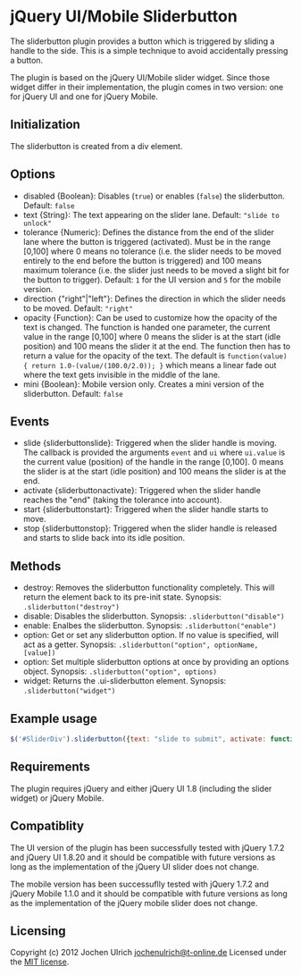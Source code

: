 jQuery UI/Mobile Sliderbutton
=============================

The sliderbutton plugin provides a button which is triggered by sliding a handle to the side. This
is a simple technique to avoid accidentally pressing a button.

The plugin is based on the jQuery UI/Mobile slider widget. Since those widget differ in their
implementation, the plugin comes in two version: one for jQuery UI and one for jQuery Mobile.

Initialization
--------------
The sliderbutton is created from a div element.

Options
-------
* disabled {Boolean}: Disables (`true`) or enables (`false`) the sliderbutton. Default: `false`
* text {String}: The text appearing on the slider lane. Default: `"slide to unlock"`
* tolerance {Numeric}: Defines the distance from the end of the slider lane where the button is triggered
	(activated). Must be in the range [0,100] where 0 means no tolerance (i.e. the slider needs to be
	moved entirely to the end before the button is triggered) and 100 means maximum tolerance (i.e. the
	slider just needs to be moved a slight bit for the button to trigger). Default: `1` for the UI
	version and `5` for the mobile version.
* direction {"right"|"left"}: Defines the direction in which the slider needs to be moved.
	Default: `"right"`
* opacity {Function}: Can be used to customize how the opacity of the text is changed. The function
	is handed one parameter, the current value in the range [0,100] where 0 means the slider is at
	the start (idle position) and 100 means the slider it at the end. The function then has to return
	a value for the opacity of the text. The default is `function(value) { return 1.0-(value/(100.0/2.0)); }`
	which means a linear fade out where the text gets invisible in the middle of the lane.
* mini {Boolean}: Mobile version only. Creates a mini version of the sliderbutton. Default: `false`

Events
------
* slide {sliderbuttonslide}: Triggered when the slider handle is moving. The callback is provided
	the arguments `event` and `ui` where `ui.value` is the current value (position) of the handle
	in the range [0,100]. 0 means the slider is at the start (idle position) and 100 means the
	slider is at the end. 
* activate {sliderbuttonactivate}: Triggered when the slider handle reaches the "end" (taking the
	tolerance into account).
* start {sliderbuttonstart}: Triggered when the slider handle starts to move.
* stop {sliderbuttonstop}: Triggered when the slider handle is released and starts to slide back
	into its idle position.

Methods
-------
* destroy: Removes the sliderbutton functionality completely. This will return the element back
	to its pre-init state.
	Synopsis: `.sliderbutton("destroy")`
* disable: Disables the sliderbutton.
	Synopsis: `.sliderbutton("disable")`
* enable: Enalbes the sliderbutton.
	Synopsis: `.sliderbutton("enable")`
* option: Get or set any sliderbutton option. If no value is specified, will act as a getter.
	Synopsis: `.sliderbutton("option", optionName, [value])`
* option: Set multiple sliderbutton options at once by providing an options object.
	Synopsis: `.sliderbutton("option", options)`
* widget: Returns the .ui-sliderbutton element.
	Synopsis: `.sliderbutton("widget")`

Example usage
-------------
```javascript
$('#SliderDiv').sliderbutton({text: "slide to submit", activate: function() {alert("submitted!")}});
```

Requirements
------------
The plugin requires jQuery and either jQuery UI 1.8 (including the slider widget) or jQuery Mobile.

Compatiblity
------------
The UI version of the plugin has been successfully tested with jQuery 1.7.2 and jQuery UI 1.8.20 and
it should be compatible with future versions as long as the implementation of the jQuery UI slider
does not change.

The mobile version has been successuflly tested with jQuery 1.7.2 and jQuery Mobile 1.1.0 and it
should be compatible with future versions as long as the implementation of the jQuery mobile slider
does not change.

Licensing
---------
Copyright (c) 2012 Jochen Ulrich <jochenulrich@t-online.de>
Licensed under the [MIT license](http://opensource.org/licenses/MIT).

